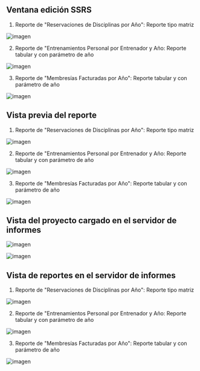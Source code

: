 ## Ventana edición SSRS
1) Reporte de "Reservaciones de Disciplinas por Año": Reporte tipo matriz

![imagen](https://github.com/user-attachments/assets/3c45e79d-87af-4aac-a78c-e61d8cd72d9c)

2) Reporte de "Entrenamientos Personal por Entrenador y Año: Reporte tabular y con parámetro de año

![imagen](https://github.com/user-attachments/assets/e0273c1f-f63f-4a7a-9d8c-770038592ef2)

3) Reporte de "Membresías Facturadas por Año": Reporte tabular y con parámetro de año

![imagen](https://github.com/user-attachments/assets/dd3e97ef-bc98-4b9d-9a73-dd2a29eed799)

## Vista previa del reporte
1) Reporte de "Reservaciones de Disciplinas por Año": Reporte tipo matriz

![imagen](https://github.com/user-attachments/assets/9828de09-f23b-4adc-960a-b69dedfe5005)

2) Reporte de "Entrenamientos Personal por Entrenador y Año: Reporte tabular y con parámetro de año

![imagen](https://github.com/user-attachments/assets/472102ec-476e-489f-92f1-9f17b5358ef3)

3) Reporte de "Membresías Facturadas por Año": Reporte tabular y con parámetro de año

![imagen](https://github.com/user-attachments/assets/6ab0555f-5b91-4e4d-a1e3-4cf39352bb66)

## Vista del proyecto cargado en el servidor de informes

![imagen](https://github.com/user-attachments/assets/cff27cd1-093d-4f78-bd39-a5b2ec1e4836)

![imagen](https://github.com/user-attachments/assets/a399da2c-b59b-4cbb-8862-37fe1a105e84)

## Vista de reportes en el servidor de informes
1) Reporte de "Reservaciones de Disciplinas por Año": Reporte tipo matriz

![imagen](https://github.com/user-attachments/assets/e62fffe9-065e-4bfa-a581-8f0941a77303)

2) Reporte de "Entrenamientos Personal por Entrenador y Año: Reporte tabular y con parámetro de año

![imagen](https://github.com/user-attachments/assets/4a57ee8e-b1ec-4348-9fa7-b4c76a839188)

3) Reporte de "Membresías Facturadas por Año": Reporte tabular y con parámetro de año

![imagen](https://github.com/user-attachments/assets/48e4e1e7-1cbd-42bc-a28c-cd07dde05866)
